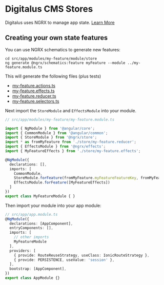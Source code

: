 Digitalus CMS Stores
====================

Digitalus uses NGRX to manage app state. [Learn More](https://ngrx.io/guide/store)

Creating your own state features
---------------------------------

You can use NGRX schematics to generate new features:

```shell
cd src/app/modules/my-feature/module/store
ng generate @ngrx/schematics:feature myFeature --module ../my-feature.module.ts
```

This will generate the following files (plus tests)

* [my-feature.actions.ts](https://ngrx.io/guide/store/actions)
* [my-feature.effects.ts](https://ngrx.io/guide/effects)
* [my-feature.reducer.ts](https://ngrx.io/guide/store/reducers)
* [my-feature.selectors.ts](https://ngrx.io/guide/store/selectors)

Next import the `StoreModule` and `EffectsModule` into your module.

```typescript
// src/app/modules/my-feature/my-feature.module.ts

import { NgModule } from '@angular/core';
import { CommonModule } from '@angular/common';
import { StoreModule } from '@ngrx/store';
import * as fromMyFeature from './store/my-feature.reducer';
import { EffectsModule } from '@ngrx/effects';
import { MyFeatureEffects } from './store/my-feature.effects';

@NgModule({
  declarations: [],
  imports: [
    CommonModule,
    StoreModule.forFeature(fromMyFeature.myFeatureFeatureKey, fromMyFeature.reducer),
    EffectsModule.forFeature([MyFeatureEffects])
  ]
})
export class MyFeatureModule { }
```

Then import your module into your app module:

```typescript
// src/app/app.module.ts
@NgModule({
  declarations: [AppComponent],
  entryComponents: [],
  imports: [
    // other imports
    MyFeatureModule
  ],
  providers: [
    { provide: RouteReuseStrategy, useClass: IonicRouteStrategy },
    { provide: PERSISTENCE, useValue: 'session' },
  ],
  bootstrap: [AppComponent],
})
export class AppModule {}
```
